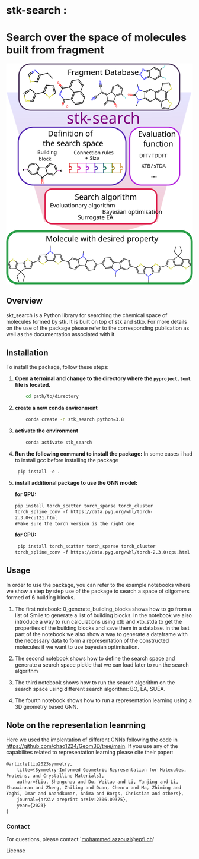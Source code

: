 # stk-search :
# Search over the space of molecules built from fragment


<p align="center">
  <img src="./overview.svg" /> 
</p>

## Overview 

skt_search is a Python library for searching the chemical space of molecules formed by stk. It is built on top of stk and stko. For more details on the use of the package please refer to the corresponding publication as well as the documentation associated with it. 

## Installation

To install the package, follow these steps:


1. **Open a terminal and change to the directory where the `pyproject.toml` file is located.**
    ```bash
        cd path/to/directory
2. **create a new conda environment**
    ```bash
        conda create -n stk_search python=3.8 
3. **activate the environment**
    ```bash
        conda activate stk_search
4. **Run the following command to install the package:**
In some cases i had to install gcc before installing the package

        pip install -e .

5. **install additional package to use the GNN model:**

    **for GPU:**

       pip install torch_scatter torch_sparse torch_cluster torch_spline_conv -f https://data.pyg.org/whl/torch-2.3.0+cu121.html
       #Make sure the torch version is the right one

    **for CPU:**

        pip install torch_scatter torch_sparse torch_cluster torch_spline_conv -f https://data.pyg.org/whl/torch-2.3.0+cpu.html


## Usage

In order to use the package, you can refer to the example notebooks where we show a step by step use of the package to search a space of oligomers formed of 6 building blocks. 

1.  The first notebook: 0_generate_building_blocks shows how to go from a list of Smile to generate a list of building blocks. 
        In the notebook we also introduce a way to run calculations using xtb and xtb_stda to get the properties of the building blocks and save them in a databse.
        in the last part of the notebook we also show a way to generate a dataframe with the necessary data to form a representation of the constructed molecules if we want to use bayesian optimisation. 

2.  The second notebook shows how to define the search space and generate a search space pickle that we can load later to run the search algorithm 

3.  The third notebook shows how to run the search algorithm on the search space using different search algorithm: BO, EA, SUEA. 

4.  The fourth notebook shows how to run a representation learning using a 3D geometry based GNN. 

## Note on the representation leanrning

Here we used the implentation of different GNNs following the code in https://github.com/chao1224/Geom3D/tree/main. If you use any of the capabilites related to representation learning please cite their paper: 

```
@article{liu2023symmetry,
    title={Symmetry-Informed Geometric Representation for Molecules, Proteins, and Crystalline Materials},
    author={Liu, Shengchao and Du, Weitao and Li, Yanjing and Li, Zhuoxinran and Zheng, Zhiling and Duan, Chenru and Ma, Zhiming and Yaghi, Omar and Anandkumar, Anima and Borgs, Christian and others},
    journal={arXiv preprint arXiv:2306.09375},
    year={2023}
}
```



### Contact

For questions, please contact `mohammed.azzouzi@epfl.ch'

License

```
